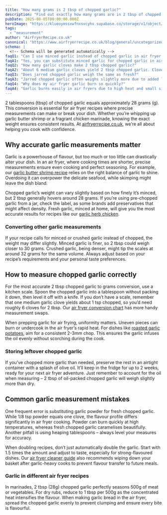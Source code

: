 ```yaml
---
title: "How many grams is 2 tbsp of chopped garlic?"
description: "Find out exactly how many grams are in 2 tbsp of chopped garlic for perfect air fryer recipes every time. No more guesswork!"
pubDate: 2025-08-05T00:00:00.000Z
heroImage: "https://klueoymssxwfnxsvcyhv.supabase.co/storage/v1/object/public/Shmucket/how-many-grams-is-2-tbsp-chopped-garlic.webp"
tags:
  - "measurement"
author: "AirFryerRecipe.co.uk"
canonical: "https://www.airfryerrecipe.co.uk/blog/general/uncategorized/how-many-grams-is-2-tbsp-chopped-garlic"
schema: |
  <!-- Schema will be generated automatically -->
faqQ1: "Can I use minced garlic instead of chopped garlic in air fryer recipes?"
faqA1: "Yes, you can substitute minced garlic for chopped garlic in air fryer recipes. Since minced garlic is finer, 2 tbsp will weigh slightly more (about 30g). Adjust cooking times slightly as minced garlic may brown faster due to its smaller size."
faqQ2: "How many garlic cloves make 2 tbsp chopped garlic?"
faqA2: "About 6 medium garlic cloves yield 2 tbsp chopped garlic. Clove sizes vary, so for precision, we recommend weighing. Each medium clove gives roughly 1 tsp chopped, equating to 28g for 2 tbsp."
faqQ3: "Does jarred chopped garlic weigh the same as fresh?"
faqA3: "Jarred chopped garlic often weighs slightly more due to added liquid (about 30g per 2 tbsp). The flavour may be milder than fresh. Drain excess liquid before measuring for more accurate results in your air fryer dishes."
faqQ4: "Why does my air fryer garlic burn so quickly?"
faqA4: "Garlic burns easily in air fryers due to high heat and small size. To prevent this, mix chopped garlic with oil before adding to recipes, or add it halfway through cooking. Lower temperatures (160°C) also help garlic cook without scorching."
---
```

<p>2 tablespoons (tbsp) of chopped garlic equals approximately 28 grams (g). This conversion is essential for air fryer recipes where precise measurements can make or break your dish. Whether you’re whipping up garlic butter shrimp or a fragrant chicken marinade, knowing the exact weight ensures consistent results. At <a href=https://www.airfryerrecipe.co.uk>airfryerrecipe.co.uk</a>, we’re all about helping you cook with confidence.</p>

<h2>Why accurate garlic measurements matter</h2>  
<p>Garlic is a powerhouse of flavour, but too much or too little can drastically alter your dish. In an air fryer, where cooking times are shorter, precise measurements ensure even cooking and perfect seasoning. For example, our <a href=https://www.airfryerrecipe.co.uk/recipes>garlic butter shrimp recipe</a> relies on the right balance of garlic to shine. Overdoing it can overpower the delicate seafood, while skimping might leave the dish bland.</p>  

<p>Chopped garlic’s weight can vary slightly based on how finely it’s minced, but 2 tbsp generally hovers around 28 grams. If you’re using pre-chopped garlic from a jar, check the label, as some brands add preservatives that might affect density. Fresh garlic, minced at home, will give you the most accurate results for recipes like our <a href=https://www.airfryerrecipe.co.uk/recipe-category/chicken>garlic herb chicken</a>.</p>  

<h3>Converting other garlic measurements</h3>  
<p>If your recipe calls for minced or crushed garlic instead of chopped, the weight may differ slightly. Minced garlic is finer, so 2 tbsp could weigh closer to 30 grams. Crushed garlic, being denser, might tip the scales at around 32 grams for the same volume. Always adjust based on your recipe’s requirements and your personal taste preferences.</p>  

<h2>How to measure chopped garlic correctly</h2>  
<p>For the most accurate 2 tbsp chopped garlic to grams conversion, use a kitchen scale. Spoon the chopped garlic into a tablespoon without packing it down, then level it off with a knife. If you don’t have a scale, remember that one medium garlic clove yields about 1 tsp chopped, so you’d need roughly 6 cloves for 2 tbsp. Our <a href=https://www.airfryerrecipe.co.uk/air-fryer-conversion-chart>air fryer conversion chart</a> has more handy measurement swaps.</p>  

<p>When prepping garlic for air frying, uniformity matters. Uneven pieces can burn or undercook in the air fryer’s rapid heat. For dishes like <a href=https://www.airfryerrecipe.co.uk/recipe-category/vegetables>roasted garlic potatoes</a>, aim for a consistent 2-3mm chop. This ensures the garlic infuses the oil evenly without scorching during the cook.</p>  

<h3>Storing leftover chopped garlic</h3>  
<p>If you’ve chopped more garlic than needed, preserve the rest in an airtight container with a splash of olive oil. It’ll keep in the fridge for up to 2 weeks, ready for your next air fryer adventure. Just remember to account for the oil when measuring – 2 tbsp of oil-packed chopped garlic will weigh slightly more than dry.</p>  

<h2>Common garlic measurement mistakes</h2>  
<p>One frequent error is substituting garlic powder for fresh chopped garlic. While 1/8 tsp powder equals one clove, the flavour profile differs significantly in air fryer cooking. Powder can burn quickly at high temperatures, whereas fresh chopped garlic caramelises beautifully. Another pitfall is using heaping tablespoons – always level your measures for accuracy.</p>  

<p>When doubling recipes, don’t just automatically double the garlic. Start with 1.5 times the amount and adjust to taste, especially for strong-flavoured dishes. Our <a href=https://www.airfryerrecipe.co.uk/air-fryer-cleaner>air fryer cleaner guide</a> also recommends wiping down your basket after garlic-heavy cooks to prevent flavour transfer to future meals.</p>  

<h3>Garlic in different air fryer recipes</h3>  
<p>In marinades, 2 tbsp (28g) chopped garlic perfectly seasons 500g of meat or vegetables. For dry rubs, reduce to 1 tbsp per 500g as the concentrated heat intensifies the flavour. When making garlic bread in the air fryer, spread the chopped garlic evenly to prevent clumping and ensure every bite is flavourful.</p>
